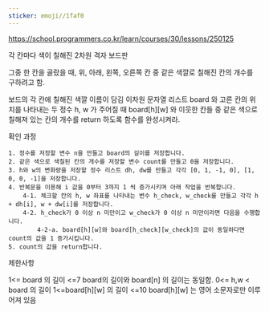 ```yaml
---
sticker: emoji//1faf0
---
```

https://school.programmers.co.kr/learn/courses/30/lessons/250125

각 칸마다 색이 칠해진 2차원 격자 보드판

그중 한 칸을 골랐을 때, 위, 아래, 왼쪽, 오른쪽 칸 중 같은 색깔로 칠해진 칸의 개수를 구하려고 함.

보드의 각 칸에 칠해진 색깔 이름이 담김 이차원 문자열 리스트 board 와 고른 칸의 위치를 나타내는 두 정수 h, w 가 주어질 때 board\[h\]\[w\] 와 이웃한 칸들 중 같은 색으로 칠해져 있는 칸의 개수를 return 하도록 함수를 완성시켜라.

확인 과정
```
1. 정수를 저장할 변수 n을 만들고 board의 길이를 저장합니다.
2. 같은 색으로 색칠된 칸의 개수를 저장할 변수 count를 만들고 0을 저장합니다.
3. h와 w의 변화량을 저장할 정수 리스트 dh, dw를 만들고 각각 [0, 1, -1, 0], [1, 0, 0, -1]을 저장합니다.
4. 반복문을 이용해 i 값을 0부터 3까지 1 씩 증가시키며 아래 작업을 반복합니다.
    4-1. 체크할 칸의 h, w 좌표를 나타내는 변수 h_check, w_check를 만들고 각각 h + dh[i], w + dw[i]를 저장합니다.
    4-2. h_check가 0 이상 n 미만이고 w_check가 0 이상 n 미만이라면 다음을 수행합니다.
        4-2-a. board[h][w]와 board[h_check][w_check]의 값이 동일하다면 count의 값을 1 증가시킵니다.
5. count의 값을 return합니다.
```

제한사항

1<= board 의 길이 <=7
	board의 길이와 board[n] 의 길이는 동일함.
0<= h,w < board 의 길이
1<=board\[h\]\[w\] 의 길이 <=10
	board\[h\]\[w\] 는 영어 소문자로만 이루어져 있음
